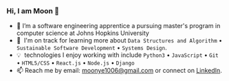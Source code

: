### Hi, I am Moon 👋


- 🏫 I’m a software engineering apprentice a pursuing master's program in computer science at Johns Hopkins University
- 🌱 &nbsp;I'm on track for learning more about ```Data Structures and Algorithm``` • ```Sustainable Software Development``` • ```Systems Design```.
- 💡 &nbsp;technologies I enjoy working with include ```Python3``` • ```JavaScript``` • ```Git``` • ```HTML5/CSS``` • ```React.js``` • ```Node.js``` • ```Django```
- 📫 Reach me by email: [moonye1006@gmail.com](mailto:moonye1006@gmail.com) or connect on [LinkedIn](https://www.linkedin.com/in/moon-yechan). 
<!-- - ⚡ Fun fact: ... -->

<!-- Following is my github stats
  
[![Moon's github stats](https://github-readme-stats.vercel.app/api?username=ans9611)](https://github.com/ans9611/github-readme-stats)  
  
 -->
